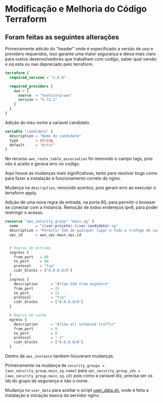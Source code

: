 # Modificação e Melhoria do Código Terraform

## Foram feitas as seguintes alterações

Primeiramente adicão do "header" onde é especificado a versão de uso e providers requeridos, isso garante uma maior segurança e deixa mais claro para outros desenvolvedores que trabalham com codigo, saber qual versão e oq esta ou nao depreciado pelo terraform.

```terraform
terraform {
  required_version = "1.9.8"

  required_providers {
    aws = {
      source  = "hashicorp/aws"
      version = "5.72.1"
    }
  }
}
```

Adição do meu nome a variavel candidato.

```terraform
variable "candidato" {
  description = "Nome do candidato"
  type        = string
  default     = "Artur"
}
```

No recurso `aws_route_table_association` foi removido o campo tags, pois não é aceito e gerava erro no codigo.

Aqui houve as mudanças mais significativas, tanto para resolver bugs como para fazer a instalação e funcionamento correto do nginx.

Mudança na `description`, removido acentos, pois geram erro ao executar o terraform apply.

Adição de uma nova regra de entrada, na porta 80, para permitir o browser se conectar com a instancia.
Remoção de todos endereços ipv6, para poder restringir o acesso.

```terraform
resource "aws_security_group" "main_sg" {
  name        = "${var.projeto}-${var.candidato}-sg"
  description = "Permitir SSH de qualquer lugar e todo o trafego de saida"
  vpc_id      = aws_vpc.main_vpc.id


  # Regras de entrada
  ingress {
    from_port   = 80
    to_port     = 80
    protocol    = "tcp"
    cidr_blocks = ["0.0.0.0/0"]
  }
  ingress {
    description      = "Allow SSH from anywhere"
    from_port        = 22
    to_port          = 22
    protocol         = "tcp"
    cidr_blocks      = ["0.0.0.0/0"]
  }

  # Regras de saída
  egress {
    description      = "Allow all outbound traffic"
    from_port        = 0
    to_port          = 0
    protocol         = "-1"
    cidr_blocks      = ["0.0.0.0/0"]
  }
```

Dentro de `aws_instance` tambem houveram mudanças.

Primeiramente na mudança de `security_groups = [aws_security_group.main_sg.name]` para `vpc_security_group_ids = [aws_security_group.main_sg.id]` pois como a variavel diz, precisa ser os ids do grupo de segurança e não o nome.

Mudança no `user_data` para aceitar o script [user_data.sh](https://github.com/focarica/VExpenses/blob/main/desafio%2002/user_data.sh), onde é feita a instalação e iniciação basica do servidor nginx.
